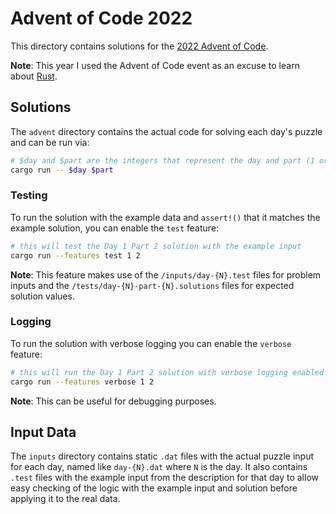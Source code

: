 # Advent of Code 2022

This directory contains solutions for the [2022 Advent of Code](https://adventofcode.com/2022).

**Note**: This year I used the Advent of Code event as an excuse to learn about [Rust](https://www.rust-lang.org/).

## Solutions

The `advent` directory contains the actual code for solving each day's puzzle and can be run via:

```sh
# $day and $part are the integers that represent the day and part (1 or 2) that you would like to solve
cargo run -- $day $part
```

### Testing

To run the solution with the example data and `assert!()` that it matches the example solution, you can enable the `test` feature:

```sh
# this will test the Day 1 Part 2 solution with the example input
cargo run --features test 1 2
```

**Note**: This feature makes use of the `/inputs/day-{N}.test` files for problem inputs and the `/tests/day-{N}-part-{N}.solutions` files for expected solution values.

### Logging

To run the solution with verbose logging you can enable the `verbose` feature:

```sh
# this will run the Day 1 Part 2 solution with verbose logging enabled
cargo run --features verbose 1 2
```

**Note**: This can be useful for debugging purposes.

## Input Data

The `inputs` directory contains static `.dat` files with the actual puzzle input for each day, named like `day-{N}.dat` where `N` is the day. It also contains `.test` files with the example input from the description for that day to allow easy checking of the logic with the example input and solution before applying it to the real data.


